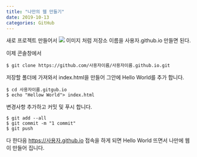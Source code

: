 ```yaml
---
title: "나만의 웹 만들기"
date: 2019-10-13
categories: GitHub
---
```

새로 프로젝트 만들어서
<img src = "https://blog.chulgil.me/content/images/2019/01/Blog6-1-1.jpeg">
이미지 처럼 저장소 이름을 사용자.github.io 만들면 된다.

이제 콘솔창에서
```
$ git clone https://github.com/사용자이름/사용자이름.github.io.git
```
저장할 폴더에 가져와서 index.html을 만들어 그안에 Hello World를 추가 합니다.
```
$ cd 사용자이름.gitgub.io
$ echo "Hellow World"> index.html
```
변경사항 추가하고 커밋 및 푸시 합니다.
```
$ git add --all
$ git commit -m "1 commit"
$ git push
```
다 한다음 https://사용자.github.io 접속을 하게 되면 Hello World 뜨면서 나만에 웹이 만들어 집니다.
